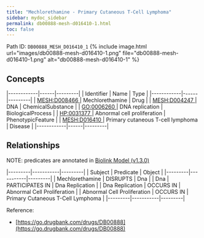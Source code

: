 ```yaml
---
title: "Mechlorethamine - Primary Cutaneous T-Cell Lymphoma"
sidebar: mydoc_sidebar
permalink: db00888-mesh-d016410-1.html
toc: false 
---
```



Path ID: `DB00888_MESH_D016410_1`
{% include image.html url="images/db00888-mesh-d016410-1.png" file="db00888-mesh-d016410-1.png" alt="db00888-mesh-d016410-1" %}

## Concepts

|------------|------|---------|
| Identifier | Name | Type    |
|------------|------|---------|
| <a href="https://identifiers.org/MESH:D008466">MESH:D008466 </a> | Mechlorethamine | Drug |
| <a href="https://identifiers.org/MESH:D004247">MESH:D004247 </a> | DNA | ChemicalSubstance |
| <a href="https://identifiers.org/GO:0006260">GO:0006260 </a> | DNA replication | BiologicalProcess |
| <a href="https://identifiers.org/HP:0031377">HP:0031377 </a> | Abnormal cell proliferation | PhenotypicFeature |
| <a href="https://identifiers.org/MESH:D016410">MESH:D016410 </a> | Primary cutaneous T-cell lymphoma | Disease |
|------------|------|---------|

## Relationships


NOTE: predicates are annotated in <a href="https://github.com/biolink/biolink-model/releases/tag/v1.3.0">Biolink Model (v1.3.0)</a>

|---------|-----------|---------|
| Subject | Predicate | Object  |
|---------|-----------|---------|
| Mechlorethamine | DISRUPTS | Dna |
| Dna | PARTICIPATES IN | Dna Replication |
| Dna Replication | OCCURS IN | Abnormal Cell Proliferation |
| Abnormal Cell Proliferation | OCCURS IN | Primary Cutaneous T-Cell Lymphoma |
|---------|-----------|---------|

Reference: 
  - [https://go.drugbank.com/drugs/DB00888](https://go.drugbank.com/drugs/DB00888)
